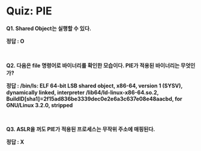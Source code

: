 # Quiz: PIE

**Q1. Shared Object는 실행할 수 있다.**

**정답 : O**

<br>

**Q2. 다음은 file 명령어로 바이너리를 확인한 모습이다. PIE가 적용된 바이너리는 무엇인가?**

**정답 : /bin/ls: ELF 64-bit LSB shared object, x86-64, version 1 (SYSV), dynamically linked, interpreter /lib64/ld-linux-x86-64.so.2, BuildID[sha1]=2f15ad836be3339dec0e2e6a3c637e08e48aacbd, for GNU/Linux 3.2.0, stripped**


<br>

**Q3. ASLR을 꺼도 PIE가 적용된 프로세스는 무작위 주소에 매핑된다.**

**정답 : X**
